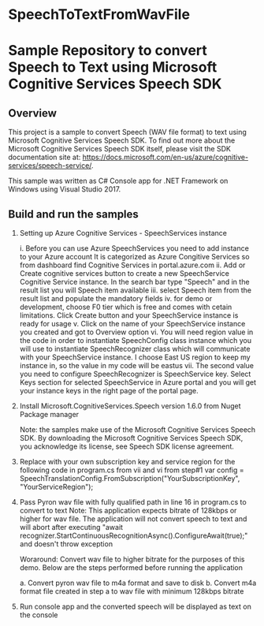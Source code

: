 # SpeechToTextFromWavFile

# Sample Repository to convert Speech to Text using Microsoft Cognitive Services Speech SDK

## Overview

This project is a sample to convert Speech (WAV file format) to text using Microsoft Cognitive Services Speech SDK. To find out more about the Microsoft Cognitive Services Speech SDK itself, please visit the SDK documentation site at: https://docs.microsoft.com/en-us/azure/cognitive-services/speech-service/.

This sample was written as C# Console app for .NET Framework on Windows using Visual Studio 2017.


## Build and run the samples

1. Setting up Azure Cognitive Services - SpeechServices instance
   
   i. Before you can use Azure SpeechServices you need to add instance to your Azure account
      It is categorized as Azure Congitive Services so from dashboard find Cognitive Services in portal.azure.com
  ii. Add or Create cognitive services button to create a new SpeechService Cognitive Service instance. In the search 
      bar type "Speech" and in the result list you will Speech item available
 iii. select Speech item from the result list and populate the mandatory fields
  iv. for demo or development, choose F0 tier which is free and comes with cetain limitations. Click Create button and 
      your SpeechService instance is ready for usage
   v. Click on the name of your SpeechService instance you created and got to Overview option
  vi. You will need region value in the code in order to instantiate SpeechConfig class instance which you will use to 
      instantiate SpeechRecognizer class which will communicate with your SpeechService instance. 
      I choose East US region to keep my instance in, so the value in my code will be eastus
 vii. The second value you need to configure SpeechRecognizer is SpeechService key. Select Keys section for selected 
      SpeechService in Azure portal and you will get your instance keys in the right page of the portal page.
  
2. Install Microsoft.CognitiveServices.Speech version 1.6.0 from Nuget Package manager 
   
   Note: the samples make use of the Microsoft Cognitive Services Speech SDK. By downloading the Microsoft Cognitive 
   Services Speech SDK, you acknowledge its license, see Speech SDK license agreement.

3. Replace with your own subscription key and service region for the following code in program.cs from vii and vi from step#1
   var config = SpeechTranslationConfig.FromSubscription("YourSubscriptionKey", "YourServiceRegion"); 

4. Pass Pyron wav file with fully qualified path in line 16 in program.cs to convert to text
   Note: This application expects bitrate of 128kbps or higher for wav file. The application will not convert speech to text and
         will abort after executing "await recognizer.StartContinuousRecognitionAsync().ConfigureAwait(true);" and doesn't throw exception

   Woraround: Convert wav file to higher bitrate for the purposes of this demo. Below are the steps performed before running the application

   a. Convert pyron wav file to m4a format and save to disk
   b. Convert m4a format file created in step a to wav file with minimum 128kbps bitrate

5. Run console app and the converted speech will be displayed as text on the console



